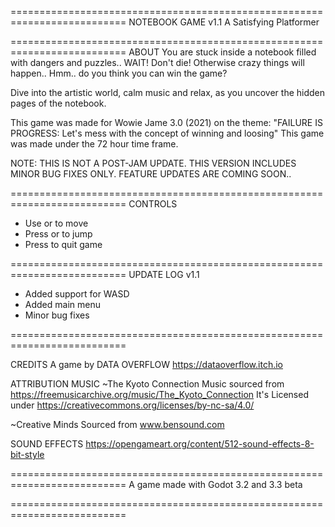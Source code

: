 
==========================================================================
NOTEBOOK GAME v1.1
A Satisfying Platformer

==========================================================================
ABOUT
You are stuck inside a notebook filled with dangers and puzzles.. WAIT! Don't die! 
Otherwise crazy things will happen.. Hmm.. do you think you can win the game? 

Dive into the artistic world, calm music and relax, as you uncover the hidden pages of the notebook.

This game was made for Wowie Jame 3.0 (2021) on the theme: 
"FAILURE IS PROGRESS: Let's mess with the concept of winning and loosing"
This game was made under the 72 hour time frame.

NOTE: THIS IS NOT A POST-JAM UPDATE. THIS VERSION INCLUDES MINOR BUG FIXES ONLY.
      FEATURE UPDATES ARE COMING SOON..

==========================================================================
CONTROLS
* Use <arrow keys> or <left stick> to move 
* Press <up arrow> or <xbox A> to jump     
* Press <Esc> to quit game


==========================================================================
UPDATE LOG
v1.1 
* Added support for WASD
* Added main menu
* Minor bug fixes

==========================================================================

CREDITS
A game by DATA OVERFLOW
https://dataoverflow.itch.io

ATTRIBUTION
MUSIC
~The Kyoto Connection
Music sourced from https://freemusicarchive.org/music/The_Kyoto_Connection
It's Licensed under https://creativecommons.org/licenses/by-nc-sa/4.0/

~Creative Minds
Sourced from www.bensound.com

SOUND EFFECTS
https://opengameart.org/content/512-sound-effects-8-bit-style

==========================================================================
A game made with Godot 3.2 and 3.3 beta

==========================================================================
